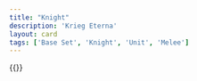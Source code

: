 ```yaml
---
title: "Knight"
description: 'Krieg Eterna'
layout: card
tags: ['Base Set', 'Knight', 'Unit', 'Melee']
---
```

{{<card-detail-page title="Knight10" artwork="Man in Armor by Rembrant (17th century)" />}}